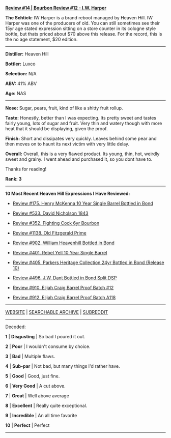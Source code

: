
[**Review #14 | Bourbon Review #12 - I.W. Harper**]( https://t8ke.review/review-14-i-w-harper-bourbon-whiskey/)

**The Schtick:** IW Harper is a brand reboot managed by Heaven Hill. IW Harper was one of the producers of old. You can still sometimes see their 15yr age stated expression sitting on a store counter in its cologne style bottle, but thats priced about $70 above this release. For the record, this is the no age statement, $20 edition. 

-----

**Distiller:** Heaven Hill

**Bottler:** Luxco

**Selection:** N/A

**ABV:**  41% ABV

**Age:** NAS 

-----

**Nose:**  Sugar, pears, fruit, kind of like a shitty fruit rollup. 

**Taste:** Honestly, better than I was expecting. Its pretty sweet and tastes fairly young, lots of sugar and fruit. Very thin and watery though with more heat that it should be displaying, given the proof. 

**Finish:** Short and dissipates very quickly. Leaves behind some pear and then moves on to haunt its next victim with very little delay.  

**Overall:** Overall, this is a very flawed product. Its young, thin, hot, weirdly sweet and grainy. I went ahead and purchased it, so you dont have to.  

Thanks for reading!

**Rank: 3**

----- 

**10 Most Recent Heaven Hill Expressions I Have Reviewed:** 

- [Review #175. Henry McKenna 10 Year Single Barrel Bottled in Bond]( https://t8ke.review/review-175-henry-mckenna-10yr-bottled-in-bond-re-review/) 

- [Review #533. David Nicholson 1843]( https://t8ke.review/review-533-david-nicholson-1843/) 

- [Review #352. Fighting Cock 6yr Bourbon]( https://t8ke.review/review-352-fighting-cock-6yr/) 

- [Review #1138. Old Fitzgerald Prime]( https://t8ke.review/review-1138-old-fitzgerald-prime/) 

- [Review #902. William Heavenhill Bottled in Bond]( https://t8ke.review/review-902-william-heavenhill-bottled-in-bond/) 

- [Review #401. Rebel Yell 10 Year Single Barrel]( https://t8ke.review/review-401-rebel-yell-single-barrel-10yr/) 

- [Review #405. Parkers Heritage Collection 24yr Bottled in Bond (Release 10)]( https://t8ke.review/review-405-parkers-heritage-collection-10-24yr-bottled-in-bond/) 

- [Review #496. J.W. Dant Bottled in Bond Split DSP]( https://t8ke.review/review-496-jw-dant-split-dsp-131/) 

- [Review #910. Elijah Craig Barrel Proof Batch #12]( https://t8ke.review/review-910-elijah-craig-barrel-proof-batch-12/) 

- [Review #912. Elijah Craig Barrel Proof Batch A118]( https://t8ke.review/review-912-elijah-craig-barrel-proof-batch-a118/) 

-----

[WEBSITE](https://t8ke.review) | [SEARCHABLE ARCHIVE](https://t8ke.review/review-archive/) | [SUBREDDIT](https://reddit.com/r/t8kereviews)

-----

Decoded:

**1** | **Disgusting** | So bad I poured it out.

**2** | **Poor** | I wouldn't consume by choice.

**3** | **Bad** | Multiple flaws.

**4** | **Sub-par** | Not bad, but many things I'd rather have.

**5** | **Good** | Good, just fine.

**6** | **Very Good** | A cut above.

**7** | **Great** | Well above average

**8** | **Excellent** | Really quite exceptional.

**9** | **Incredible** | An all time favorite

**10** | **Perfect** | Perfect

----

